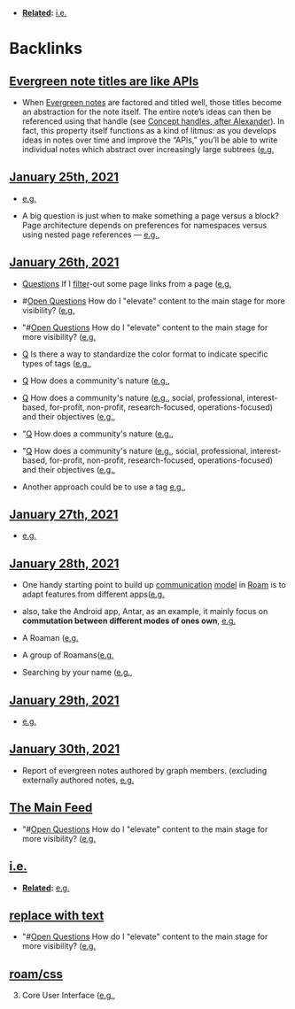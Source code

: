 - **[Related](<Related.md>):** [i.e.](<i.e..md>)

# Backlinks
## [Evergreen note titles are like APIs](<Evergreen note titles are like APIs.md>)
- When [Evergreen notes](https://notes.andymatuschak.org/z4SDCZQeRo4xFEQ8H4qrSqd68ucpgE6LU155C) are factored and titled well, those titles become an abstraction for the note itself. The entire note’s ideas can then be referenced using that handle (see [Concept handles, after Alexander](https://notes.andymatuschak.org/z5vA4vw86DKNq22xt6pRWhumeRmSzwV6hxRHE)). In fact, this property itself functions as a kind of litmus: as you develops ideas in notes over time and improve the “APIs,” you’ll be able to write individual notes which abstract over increasingly large subtrees ([e.g.](<e.g..md>)

## [January 25th, 2021](<January 25th, 2021.md>)
- [e.g.](<e.g..md>)

- A big question is just when to make something a page versus a block? Page architecture depends on preferences for namespaces versus using nested page references — [e.g.](<e.g..md>),

## [January 26th, 2021](<January 26th, 2021.md>)
- [Questions](<Questions.md>) If I [filter](<filter.md>)-out some page links from a page ([e.g.](<e.g..md>)

- #[Open Questions](<Open Questions.md>) How do I "elevate" content to the main stage for more visibility? ([e.g.](<e.g..md>)

- "#[Open Questions](<Open Questions.md>) How do I "elevate" content to the main stage for more visibility? ([e.g.](<e.g..md>)

- [Q](<Q.md>) Is there a way to standardize the color format to indicate specific types of tags ([e.g.](<e.g..md>),

- [Q](<Q.md>) How does a community's nature ([e.g.](<e.g..md>),

- [Q](<Q.md>) How does a community's nature ([e.g.](<e.g..md>), social, professional, interest-based, for-profit, non-profit, research-focused, operations-focused) and their objectives ([e.g.](<e.g..md>),

- "[Q](<Q.md>) How does a community's nature ([e.g.](<e.g..md>),

- "[Q](<Q.md>) How does a community's nature ([e.g.](<e.g..md>), social, professional, interest-based, for-profit, non-profit, research-focused, operations-focused) and their objectives ([e.g.](<e.g..md>),

- Another approach could be to use a tag [e.g.](<e.g..md>),

## [January 27th, 2021](<January 27th, 2021.md>)
- [e.g.](<e.g..md>)

## [January 28th, 2021](<January 28th, 2021.md>)
- One handy starting point to build up [communication](<communication.md>) [model](<model.md>) in [Roam](<Roam.md>) is to adapt features from different apps([e.g.](<e.g..md>)

- also, take the Android app, Antar, as an example, it mainly focus on **commutation between different modes of ones own**, [e.g.](<e.g..md>)

- A Roaman ([e.g.](<e.g..md>)

- A group of Roamans([e.g.](<e.g..md>)

- Searching by your name ([e.g.](<e.g..md>),

## [January 29th, 2021](<January 29th, 2021.md>)
- [e.g.](<e.g..md>)

## [January 30th, 2021](<January 30th, 2021.md>)
- Report of evergreen notes authored by graph members. (excluding externally authored notes, [e.g.](<e.g..md>)

## [The Main Feed](<The Main Feed.md>)
- "#[Open Questions](<Open Questions.md>) How do I "elevate" content to the main stage for more visibility? ([e.g.](<e.g..md>)

## [i.e.](<i.e..md>)
- **[Related](<Related.md>):** [e.g.](<e.g..md>)

## [replace with text](<replace with text.md>)
- "#[Open Questions](<Open Questions.md>) How do I "elevate" content to the main stage for more visibility? ([e.g.](<e.g..md>)

## [roam/css](<roam/css.md>)
3. Core User Interface ([e.g.](<e.g..md>),

